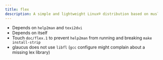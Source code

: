 ```yaml
---
title: flex
description: A simple and lightweight Linux® distribution based on musl libc and toybox
---
```


- Depends on `help2man` and `texi2dvi`
- Depends on itself
- Touch `doc/flex.1` to prevent `help2man` from running and breaking `make install-strip`
- glaucus does not use `libfl` (`gcc` configure might complain about a missing lex library)
